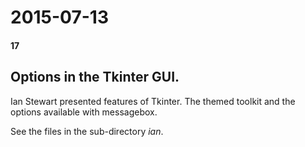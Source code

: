 # 2015-07-13
#### 17

## Options in the Tkinter GUI.

Ian Stewart presented features of Tkinter. The themed toolkit and the options available with messagebox.

See the files in the sub-directory *ian*.
